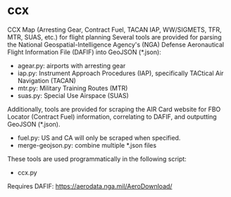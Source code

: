 # ccx
CCX Map (Arresting Gear, Contract Fuel, TACAN IAP, WW/SIGMETS, TFR, MTR, SUAS, etc.) for flight planning
Several tools are provided for parsing the National Geospatial-Intelligence Agency's (NGA) Defense Aeronautical Flight Information File (DAFIF) into GeoJSON (*.json):
* agear.py: airports with arresting gear
* iap.py: Instrument Approach Procedures (IAP), specifically TACtical Air Navigation (TACAN) 
* mtr.py: Military Training Routes (MTR)
* suas.py: Special Use Airspace (SUAS)

Additionally, tools are provided for scraping the AIR Card website for FBO Locator (Contract Fuel) information, correlating to DAFIF, and outputting GeoJSON (*.json). 
* fuel.py: US and CA will only be scraped when specified.
* merge-geojson.py: combine multiple *.json files

These tools are used programmatically in the following script:
* ccx.py

Requires DAFIF: https://aerodata.nga.mil/AeroDownload/
